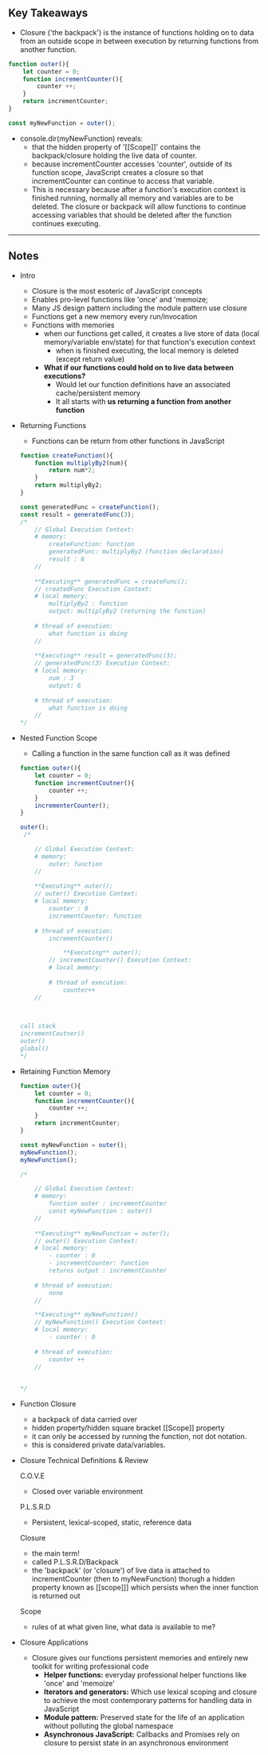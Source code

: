 ## Key Takeaways

- Closure ('the backpack') is the instance of functions holding on to data from an outside scope in between execution by returning functions from another function.

```javascript
function outer(){
	let counter = 0;
	function incrementCounter(){
		counter ++;
	}
	return incrementCounter;
}

const myNewFunction = outer();
```

- console.dir(myNewFunction) reveals:
    - that the hidden property of '[[Scope]]' contains the backpack/closure holding the live data of counter.
    - because incrementCounter accesses 'counter', outside of its function scope, JavaScript creates a closure so that incrementCounter can continue to access that variable.
    - This is necessary because after a function's execution context is finished running, normally all memory and variables are to be deleted. The closure or backpack will allow functions to continue accessing variables that should be deleted after the function continues executing.

---

## Notes

- Intro
    - Closure is the most esoteric of JavaScript concepts
    - Enables pro-level functions like 'once' and 'memoize;
    - Many JS design pattern including the module pattern use closure
    - Functions get a new memory every run/invocation
    - Functions with memories
        - when our functions get called, it creates a live store of data (local memory/variable env/state) for that function's execution context
            - when is finished executing, the local memory is deleted (except return value)
        - **What if our functions could hold on to live data between executions?**
            - Would let our function definitions have an associated cache/persistent memory
            - It all starts with **us returning a function from another function**

- Returning Functions
    - Functions can be return from other functions in JavaScript 

    ```javascript
    function createFunction(){
    	function multiplyBy2(num){
    		return num*2;
    	}
    	return multiplyBy2;
    }

    const generatedFunc = createFunction();
    const result = generatedFunc(3);
    /* 
    	// Global Execution Context:
    	# memory:
    		createFunction: function
    		generatedFunc: multiplyBy2 (function declaration)
    		result : 6
    	//
    	
    	**Executing** generatedFunc = createFunc();
    	// createdFunc Execution Context:
    	# local memory:
    		multiplyBy2 : function
    		output: multiplyBy2 (returning the function)
    		
    	# thread of execution:
    		what function is doing 
    	//
    	
    	**Executing** result = generatedFunc(3);
    	// generatedFunc(3) Execution Context:
    	# local memory:
    		num : 3
    		output: 6
    		
    	# thread of execution:
    		what function is doing 
    	//
    */
    ```

- Nested Function Scope
    - Calling a function in the same function call as it was defined

    ```jsx
    function outer(){
    	let counter = 0;
    	function incrementCoutner(){
    		counter ++;
    	}
    	incrementerCounter();
    }

    outer();
     /* 

    	// Global Execution Context:
    	# memory:
    		outer: function
    	//
    	
    	**Executing** outer();
    	// outer() Execution Context:
    	# local memory:
    		counter : 0
    		incrementCounter: function
    		
    	# thread of execution:
    		incrementCounter()

    			**Executing** outer();
    		// incrementCounter() Execution Context:
    		# local memory:
    			
    		# thread of execution:
    			counter++
    	//

    	

    call stack
    incrementCoutner()
    outer()
    global()
    */
    ```

- Retaining Function Memory

    ```jsx
    function outer(){
    	let counter = 0;
    	function incrementCounter(){
    		counter ++;
    	}
    	return incrementCounter;
    }

    const myNewFunction = outer();
    myNewFunction();
    myNewFunction();

    /* 

    	// Global Execution Context:
    	# memory:
    		function outer : incrementCounter
    		const myNewFunction : outer()
    	//
    	
    	**Executing** myNewFunction = outer();
    	// outer() Execution Context:
    	# local memory:
    		- counter : 0
    		- incrementCounter: function
    		returns output : incrementCounter
    		
    	# thread of execution:
    		none
    	//

    	**Executing** myNewFunction()
    	// myNewFunction() Execution Context:
    	# local memory:
    		- counter : 0
    		
    	# thread of execution:
    		counter ++
    	//
    			

    */
    ```

- Function Closure
    - a backpack of data carried over
    - hidden property/hidden square bracket [[Scope]] property
    - it can only be accessed by running the function, not dot notation.
    - this is considered private data/variables.

- Closure Technical Definitions & Review

    C.O.V.E 
    - Closed over variable environment

    P.L.S.R.D
    - Persistent, lexical-scoped, static, reference data

    Closure
    - the main term!
    - called P.L.S.R.D/Backpack
    - the 'backpack' (or 'closure') of live data is attached to incrementCounter (then to myNewFunction) thorugh a hidden property known as [[scope]]] which persists when the inner function is returned out

    Scope
    - rules of at what given line, what data is available to me?

- Closure Applications
    - Closure gives our functions persistent memories and entirely new toolkit for writing professional code
        - **Helper functions:** everyday professional helper functions like 'once' and 'memoize'
        - **Iterators and generators:** Which use lexical scoping and closure to achieve the most contemporary patterns for handling data in JavaScript
        - **Module pattern:** Preserved state for the life of an application without polluting the global namespace
        - **Asynchronous JavaScript:** Callbacks and Promises rely on closure to persist state in an asynchronous environment
